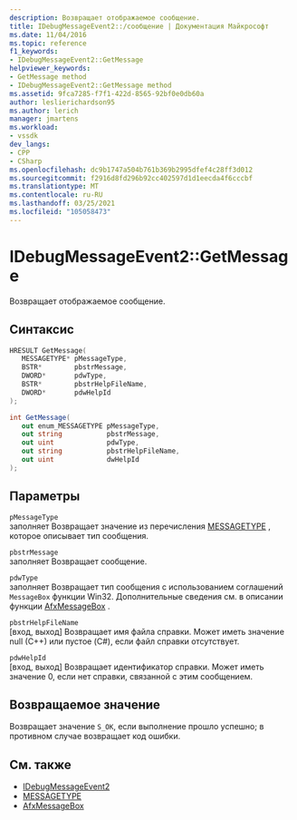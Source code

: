 ```yaml
---
description: Возвращает отображаемое сообщение.
title: IDebugMessageEvent2::/сообщение | Документация Майкрософт
ms.date: 11/04/2016
ms.topic: reference
f1_keywords:
- IDebugMessageEvent2::GetMessage
helpviewer_keywords:
- GetMessage method
- IDebugMessageEvent2::GetMessage method
ms.assetid: 9fca7285-f7f1-422d-8565-92bf0e0db60a
author: leslierichardson95
ms.author: lerich
manager: jmartens
ms.workload:
- vssdk
dev_langs:
- CPP
- CSharp
ms.openlocfilehash: dc9b1747a504b761b369b2995dfef4c28ff3d012
ms.sourcegitcommit: f2916d8fd296b92cc402597d1d1eecda4f6cccbf
ms.translationtype: MT
ms.contentlocale: ru-RU
ms.lasthandoff: 03/25/2021
ms.locfileid: "105058473"
---
```

# <a name="idebugmessageevent2getmessage"></a>IDebugMessageEvent2::GetMessage
Возвращает отображаемое сообщение.

## <a name="syntax"></a>Синтаксис

```cpp
HRESULT GetMessage( 
   MESSAGETYPE* pMessageType,
   BSTR*        pbstrMessage,
   DWORD*       pdwType,
   BSTR*        pbstrHelpFileName,
   DWORD*       pdwHelpId
);
```

```csharp
int GetMessage( 
   out enum_MESSAGETYPE pMessageType,
   out string           pbstrMessage,
   out uint             pdwType,
   out string           pbstrHelpFileName,
   out uint             dwHelpId
);
```

## <a name="parameters"></a>Параметры
`pMessageType`\
заполняет Возвращает значение из перечисления [MESSAGETYPE](../../../extensibility/debugger/reference/messagetype.md) , которое описывает тип сообщения.

`pbstrMessage`\
заполняет Возвращает сообщение.

`pdwType`\
заполняет Возвращает тип сообщения с использованием соглашений `MessageBox` функции Win32. Дополнительные сведения см. в описании функции [AfxMessageBox](/cpp/mfc/reference/cstring-formatting-and-message-box-display#afxmessagebox) .

`pbstrHelpFileName`\
[вход, выход] Возвращает имя файла справки. Может иметь значение null (C++) или пустое (C#), если файл справки отсутствует.

`pdwHelpId`\
[вход, выход] Возвращает идентификатор справки. Может иметь значение 0, если нет справки, связанной с этим сообщением.

## <a name="return-value"></a>Возвращаемое значение
 Возвращает значение `S_OK`, если выполнение прошло успешно; в противном случае возвращает код ошибки.

## <a name="see-also"></a>См. также
- [IDebugMessageEvent2](../../../extensibility/debugger/reference/idebugmessageevent2.md)
- [MESSAGETYPE](../../../extensibility/debugger/reference/messagetype.md)
- [AfxMessageBox](/cpp/mfc/reference/cstring-formatting-and-message-box-display#afxmessagebox)
